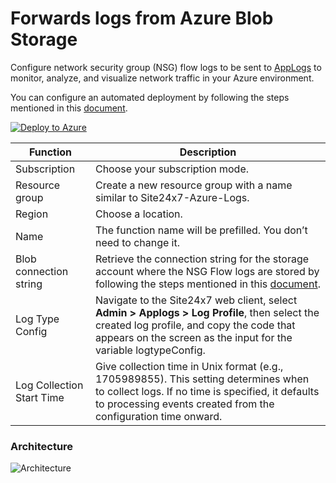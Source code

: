 # Forwards logs from Azure Blob Storage

Configure network security group (NSG) flow logs to be sent to [AppLogs](https://www.site24x7.com/help/log-management/) to monitor, analyze, and visualize network traffic in your Azure environment.

You can configure an automated deployment by following the steps mentioned in this [document](https://www.site24x7.com/help/log-management/).

[![Deploy to Azure](https://aka.ms/deploytoazurebutton)](https://portal.azure.com/#create/Microsoft.Template/uri/https%3A%2F%2Fraw.githubusercontent.com%2Fsite24x7%2Fapplogs-azure-function%2Fmaster%2Fdeployment%2Fsite24x7-azure-nsgflow-logs-deployment.json)

| Function | Description |
|---|---|
| Subscription | Choose your subscription mode. |
| Resource group | Create a new resource group with a name similar to Site24x7-Azure-Logs. | 
| Region | Choose a location. |
| Name | The function name will be prefilled. You don’t need to change it. |
| Blob connection string | Retrieve the connection string for the storage account where the NSG Flow logs are stored by following the steps mentioned in this [document](https://www.site24x7.com/help/log-management/). |
| Log Type Config | Navigate to the Site24x7 web client, select **Admin > Applogs > Log Profile**, then select the created log profile, and copy the code that appears on the screen as the input for the variable logtypeConfig. |
| Log Collection Start Time | Give collection time in Unix format (e.g., 1705989855). This setting determines when to collect logs. If no time is specified, it defaults to processing events created from the configuration time onward. |

### Architecture 

![Architecture](https://github.com/aneshpugal/nsgssimple/tree/main/Images/Architecture.png?raw=true)